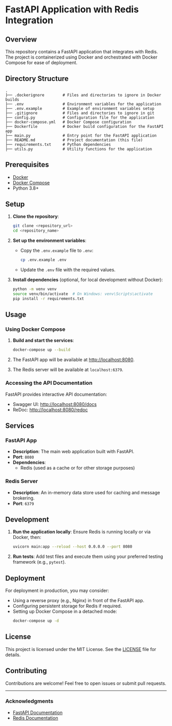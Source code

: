 # FastAPI Application with Redis Integration

## Overview
This repository contains a FastAPI application that integrates with Redis. The project is containerized using Docker and orchestrated with Docker Compose for ease of deployment.

## Directory Structure
```
.
├── .dockerignore        # Files and directories to ignore in Docker builds
├── .env                 # Environment variables for the application
├── .env.example         # Example of environment variables setup
├── .gitignore           # Files and directories to ignore in git
├── config.py            # Configuration file for the application
├── docker-compose.yml   # Docker Compose configuration
├── Dockerfile           # Docker build configuration for the FastAPI app
├── main.py              # Entry point for the FastAPI application
├── README.md            # Project documentation (this file)
├── requirements.txt     # Python dependencies
├── utils.py             # Utility functions for the application
```

## Prerequisites
- [Docker](https://www.docker.com/)
- [Docker Compose](https://docs.docker.com/compose/)
- Python 3.8+

## Setup

1. **Clone the repository**:
   ```bash
   git clone <repository_url>
   cd <repository_name>
   ```

2. **Set up the environment variables**:
   - Copy the `.env.example` file to `.env`:
     ```bash
     cp .env.example .env
     ```
   - Update the `.env` file with the required values.

3. **Install dependencies** (optional, for local development without Docker):
   ```bash
   python -m venv venv
   source venv/bin/activate  # On Windows: venv\Scripts\activate
   pip install -r requirements.txt
   ```

## Usage

### Using Docker Compose

1. **Build and start the services**:
   ```bash
   docker-compose up --build
   ```

2. The FastAPI app will be available at [http://localhost:8080](http://localhost:8080).

3. The Redis server will be available at `localhost:6379`.

### Accessing the API Documentation
FastAPI provides interactive API documentation:
- Swagger UI: [http://localhost:8080/docs](http://localhost:8080/docs)
- ReDoc: [http://localhost:8080/redoc](http://localhost:8080/redoc)

## Services

### FastAPI App
- **Description**: The main web application built with FastAPI.
- **Port**: `8080`
- **Dependencies**:
  - Redis (used as a cache or for other storage purposes)

### Redis Server
- **Description**: An in-memory data store used for caching and message brokering.
- **Port**: `6379`

## Development

1. **Run the application locally**:
   Ensure Redis is running locally or via Docker, then:
   ```bash
   uvicorn main:app --reload --host 0.0.0.0 --port 8080
   ```

2. **Run tests**:
   Add test files and execute them using your preferred testing framework (e.g., `pytest`).

## Deployment
For deployment in production, you may consider:
- Using a reverse proxy (e.g., Nginx) in front of the FastAPI app.
- Configuring persistent storage for Redis if required.
- Setting up Docker Compose in a detached mode:
  ```bash
  docker-compose up -d
  ```

## License
This project is licensed under the MIT License. See the [LICENSE](LICENSE) file for details.

## Contributing
Contributions are welcome! Feel free to open issues or submit pull requests.

---

### Acknowledgments
- [FastAPI Documentation](https://fastapi.tiangolo.com/)
- [Redis Documentation](https://redis.io/)
